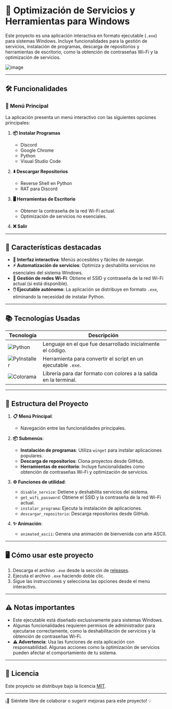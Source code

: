 # 🚀 Optimización de Servicios y Herramientas para Windows


Este proyecto es una aplicación interactiva en formato ejecutable (`.exe`) para sistemas Windows. Incluye funcionalidades para la gestión de servicios, instalación de programas, descarga de repositorios y herramientas de escritorio, como la obtención de contraseñas Wi-Fi y la optimización de servicios.

![image](https://github.com/user-attachments/assets/fbc52309-059b-443c-8235-45f31ee0e062)

---

## 🛠️ Funcionalidades

### 🌟 Menú Principal
La aplicación presenta un menú interactivo con las siguientes opciones principales:

1. **📦 Instalar Programas**
   - Discord
   - Google Chrome
   - Python
   - Visual Studio Code

2. **⬇️ Descargar Repositorios**
   - Reverse Shell en Python
   - RAT para Discord

3. **🖥️ Herramientas de Escritorio**
   - Obtener la contraseña de la red Wi-Fi actual.
   - Optimización de servicios no esenciales.

4. **❌ Salir**

---

## 🧩 Características destacadas

- **🎨 Interfaz interactiva**: Menús accesibles y fáciles de navegar.
- **⚡ Automatización de servicios**: Optimiza y deshabilita servicios no esenciales del sistema Windows.
- **🔐 Gestión de redes Wi-Fi**: Obtiene el SSID y contraseña de la red Wi-Fi actual (si está disponible).
- **🖱️ Ejecutable autónomo**: La aplicación se distribuye en formato `.exe`, eliminando la necesidad de instalar Python.

---

## 📚 Tecnologías Usadas

| Tecnología         | Descripción                                                                 |
|---------------------|-----------------------------------------------------------------------------|
| ![Python](https://img.shields.io/badge/Python-3776AB?style=for-the-badge&logo=python&logoColor=white) | Lenguaje en el que fue desarrollado inicialmente el código.       |
| ![PyInstaller](https://img.shields.io/badge/PyInstaller-11557c?style=for-the-badge&logo=python&logoColor=white) | Herramienta para convertir el script en un ejecutable `.exe`.     |
| ![Colorama](https://img.shields.io/badge/Colorama-FFD700?style=for-the-badge&logo=python&logoColor=black) | Librería para dar formato con colores a la salida en la terminal. |

---

## 📂 Estructura del Proyecto

1. **📋 Menú Principal**:
   - Navegación entre las funcionalidades principales.

2. **📦 Submenús**:
   - **Instalación de programas**: Utiliza `winget` para instalar aplicaciones populares.
   - **Descarga de repositorios**: Clona proyectos desde GitHub.
   - **Herramientas de escritorio**: Incluye funcionalidades como obtención de contraseñas Wi-Fi y optimización de servicios.

3. **⚙️ Funciones de utilidad**:
   - `disable_service`: Detiene y deshabilita servicios del sistema.
   - `get_wifi_password`: Obtiene el SSID y la contraseña de la red Wi-Fi actual.
   - `instalar_programa`: Ejecuta la instalación de aplicaciones.
   - `descargar_repositorio`: Descarga repositorios desde GitHub.

4. **✨ Animación**:
   - `animated_ascii`: Genera una animación de bienvenida con arte ASCII.

---

## 🖥️ Cómo usar este proyecto

1. Descarga el archivo `.exe` desde la sección de [releases](https://github.com/tu-repo/releases).
2. Ejecuta el archivo `.exe` haciendo doble clic.
3. Sigue las instrucciones y selecciona las opciones desde el menú interactivo.

---

## ⚠️ Notas importantes

- Este ejecutable está diseñado exclusivamente para sistemas Windows.
- Algunas funcionalidades requieren permisos de administrador para ejecutarse correctamente, como la deshabilitación de servicios y la obtención de contraseñas Wi-Fi.
- **⚠️ Advertencia**: Usa las funciones de esta aplicación con responsabilidad. Algunas acciones como la optimización de servicios pueden afectar el comportamiento de tu sistema.

---

## 📜 Licencia

Este proyecto se distribuye bajo la licencia [MIT](LICENSE).

---

¡🌟 Siéntete libre de colaborar o sugerir mejoras para este proyecto! 💡
